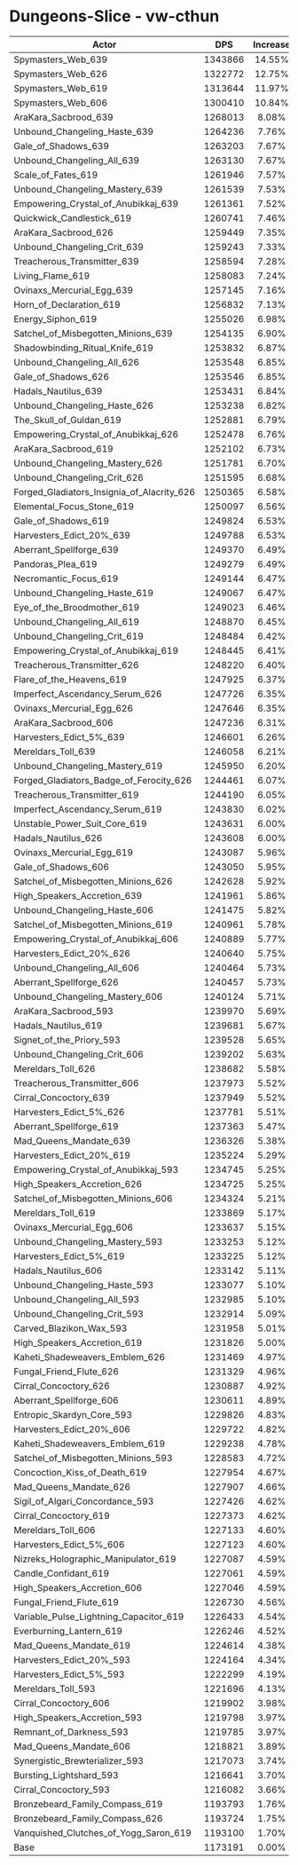# Dungeons-Slice - vw-cthun
| Actor | DPS | Increase |
|---|:---:|:---:|
|Spymasters_Web_639|1343866|14.55%|
|Spymasters_Web_626|1322772|12.75%|
|Spymasters_Web_619|1313644|11.97%|
|Spymasters_Web_606|1300410|10.84%|
|AraKara_Sacbrood_639|1268013|8.08%|
|Unbound_Changeling_Haste_639|1264236|7.76%|
|Gale_of_Shadows_639|1263203|7.67%|
|Unbound_Changeling_All_639|1263130|7.67%|
|Scale_of_Fates_619|1261946|7.57%|
|Unbound_Changeling_Mastery_639|1261539|7.53%|
|Empowering_Crystal_of_Anubikkaj_639|1261361|7.52%|
|Quickwick_Candlestick_619|1260741|7.46%|
|AraKara_Sacbrood_626|1259449|7.35%|
|Unbound_Changeling_Crit_639|1259243|7.33%|
|Treacherous_Transmitter_639|1258594|7.28%|
|Living_Flame_619|1258083|7.24%|
|Ovinaxs_Mercurial_Egg_639|1257145|7.16%|
|Horn_of_Declaration_619|1256832|7.13%|
|Energy_Siphon_619|1255026|6.98%|
|Satchel_of_Misbegotten_Minions_639|1254135|6.90%|
|Shadowbinding_Ritual_Knife_619|1253832|6.87%|
|Unbound_Changeling_All_626|1253548|6.85%|
|Gale_of_Shadows_626|1253546|6.85%|
|Hadals_Nautilus_639|1253431|6.84%|
|Unbound_Changeling_Haste_626|1253238|6.82%|
|The_Skull_of_Guldan_619|1252881|6.79%|
|Empowering_Crystal_of_Anubikkaj_626|1252478|6.76%|
|AraKara_Sacbrood_619|1252102|6.73%|
|Unbound_Changeling_Mastery_626|1251781|6.70%|
|Unbound_Changeling_Crit_626|1251595|6.68%|
|Forged_Gladiators_Insignia_of_Alacrity_626|1250365|6.58%|
|Elemental_Focus_Stone_619|1250097|6.56%|
|Gale_of_Shadows_619|1249824|6.53%|
|Harvesters_Edict_20%_639|1249788|6.53%|
|Aberrant_Spellforge_639|1249370|6.49%|
|Pandoras_Plea_619|1249279|6.49%|
|Necromantic_Focus_619|1249144|6.47%|
|Unbound_Changeling_Haste_619|1249067|6.47%|
|Eye_of_the_Broodmother_619|1249023|6.46%|
|Unbound_Changeling_All_619|1248870|6.45%|
|Unbound_Changeling_Crit_619|1248484|6.42%|
|Empowering_Crystal_of_Anubikkaj_619|1248445|6.41%|
|Treacherous_Transmitter_626|1248220|6.40%|
|Flare_of_the_Heavens_619|1247925|6.37%|
|Imperfect_Ascendancy_Serum_626|1247726|6.35%|
|Ovinaxs_Mercurial_Egg_626|1247646|6.35%|
|AraKara_Sacbrood_606|1247236|6.31%|
|Harvesters_Edict_5%_639|1246601|6.26%|
|Mereldars_Toll_639|1246058|6.21%|
|Unbound_Changeling_Mastery_619|1245950|6.20%|
|Forged_Gladiators_Badge_of_Ferocity_626|1244461|6.07%|
|Treacherous_Transmitter_619|1244190|6.05%|
|Imperfect_Ascendancy_Serum_619|1243830|6.02%|
|Unstable_Power_Suit_Core_619|1243631|6.00%|
|Hadals_Nautilus_626|1243608|6.00%|
|Ovinaxs_Mercurial_Egg_619|1243087|5.96%|
|Gale_of_Shadows_606|1243050|5.95%|
|Satchel_of_Misbegotten_Minions_626|1242628|5.92%|
|High_Speakers_Accretion_639|1241961|5.86%|
|Unbound_Changeling_Haste_606|1241475|5.82%|
|Satchel_of_Misbegotten_Minions_619|1240961|5.78%|
|Empowering_Crystal_of_Anubikkaj_606|1240889|5.77%|
|Harvesters_Edict_20%_626|1240640|5.75%|
|Unbound_Changeling_All_606|1240464|5.73%|
|Aberrant_Spellforge_626|1240457|5.73%|
|Unbound_Changeling_Mastery_606|1240124|5.71%|
|AraKara_Sacbrood_593|1239970|5.69%|
|Hadals_Nautilus_619|1239681|5.67%|
|Signet_of_the_Priory_593|1239528|5.65%|
|Unbound_Changeling_Crit_606|1239202|5.63%|
|Mereldars_Toll_626|1238682|5.58%|
|Treacherous_Transmitter_606|1237973|5.52%|
|Cirral_Concoctory_639|1237949|5.52%|
|Harvesters_Edict_5%_626|1237781|5.51%|
|Aberrant_Spellforge_619|1237363|5.47%|
|Mad_Queens_Mandate_639|1236326|5.38%|
|Harvesters_Edict_20%_619|1235224|5.29%|
|Empowering_Crystal_of_Anubikkaj_593|1234745|5.25%|
|High_Speakers_Accretion_626|1234725|5.25%|
|Satchel_of_Misbegotten_Minions_606|1234324|5.21%|
|Mereldars_Toll_619|1233869|5.17%|
|Ovinaxs_Mercurial_Egg_606|1233637|5.15%|
|Unbound_Changeling_Mastery_593|1233253|5.12%|
|Harvesters_Edict_5%_619|1233225|5.12%|
|Hadals_Nautilus_606|1233142|5.11%|
|Unbound_Changeling_Haste_593|1233077|5.10%|
|Unbound_Changeling_All_593|1232985|5.10%|
|Unbound_Changeling_Crit_593|1232914|5.09%|
|Carved_Blazikon_Wax_593|1231958|5.01%|
|High_Speakers_Accretion_619|1231826|5.00%|
|Kaheti_Shadeweavers_Emblem_626|1231469|4.97%|
|Fungal_Friend_Flute_626|1231329|4.96%|
|Cirral_Concoctory_626|1230887|4.92%|
|Aberrant_Spellforge_606|1230611|4.89%|
|Entropic_Skardyn_Core_593|1229826|4.83%|
|Harvesters_Edict_20%_606|1229722|4.82%|
|Kaheti_Shadeweavers_Emblem_619|1229238|4.78%|
|Satchel_of_Misbegotten_Minions_593|1228583|4.72%|
|Concoction_Kiss_of_Death_619|1227954|4.67%|
|Mad_Queens_Mandate_626|1227907|4.66%|
|Sigil_of_Algari_Concordance_593|1227426|4.62%|
|Cirral_Concoctory_619|1227373|4.62%|
|Mereldars_Toll_606|1227133|4.60%|
|Harvesters_Edict_5%_606|1227123|4.60%|
|Nizreks_Holographic_Manipulator_619|1227087|4.59%|
|Candle_Confidant_619|1227061|4.59%|
|High_Speakers_Accretion_606|1227046|4.59%|
|Fungal_Friend_Flute_619|1226730|4.56%|
|Variable_Pulse_Lightning_Capacitor_619|1226433|4.54%|
|Everburning_Lantern_619|1226246|4.52%|
|Mad_Queens_Mandate_619|1224614|4.38%|
|Harvesters_Edict_20%_593|1224164|4.34%|
|Harvesters_Edict_5%_593|1222299|4.19%|
|Mereldars_Toll_593|1221696|4.13%|
|Cirral_Concoctory_606|1219902|3.98%|
|High_Speakers_Accretion_593|1219798|3.97%|
|Remnant_of_Darkness_593|1219785|3.97%|
|Mad_Queens_Mandate_606|1218821|3.89%|
|Synergistic_Brewterializer_593|1217073|3.74%|
|Bursting_Lightshard_593|1216641|3.70%|
|Cirral_Concoctory_593|1216082|3.66%|
|Bronzebeard_Family_Compass_619|1193793|1.76%|
|Bronzebeard_Family_Compass_626|1193724|1.75%|
|Vanquished_Clutches_of_Yogg_Saron_619|1193100|1.70%|
|Base|1173191|0.00%|
